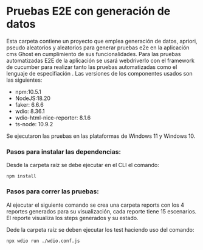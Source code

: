 # Pruebas E2E con generación de datos
Esta carpeta contiene un proyecto que emplea generación de datos, apriori, pseudo aleatorios y aleatorios para generar pruebas e2e en la aplicación cms Ghost en cumplimiento de sus funcionalidades. Para las pruebas automatizadas E2E de la aplicación se usará webdriverIo con el framework de cucumber para realizar tanto las pruebas automatizadas como el lenguaje de especifiación . Las versiones de los componentes usados son las siguientes:

- npm:10.5.1
- NodeJS:18.20
- faker: 6.6.6
- wdio: 8.36.1
- wdio-html-nice-reporter: 8.1.6
- ts-node: 10.9.2


Se ejecutaron las pruebas en las plataformas de Windows 11 y Windows 10.

### Pasos para instalar las dependencias:

Desde la carpeta raíz se debe ejecutar en el CLI el comando:
```
npm install
```

### Pasos para correr las pruebas:

Al ejecutar el siguiente comando se crea una carpeta reports con los 4 reportes generados para su visualización, cada reporte tiene 15 escenarios. El reporte visualiza los steps generados y su estado.

Dede la carpeta raíz se deben ejecutar los test haciendo uso del comando:

```
npx wdio run ./wdio.conf.js
```